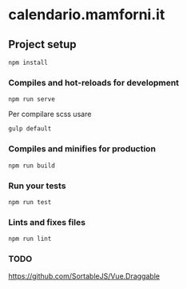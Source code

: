 # calendario.mamforni.it

## Project setup
```
npm install
```

### Compiles and hot-reloads for development
```
npm run serve
```

Per compilare scss usare
```
gulp default
```

### Compiles and minifies for production
```
npm run build
```

### Run your tests
```
npm run test
```

### Lints and fixes files
```
npm run lint
```

### TODO

https://github.com/SortableJS/Vue.Draggable